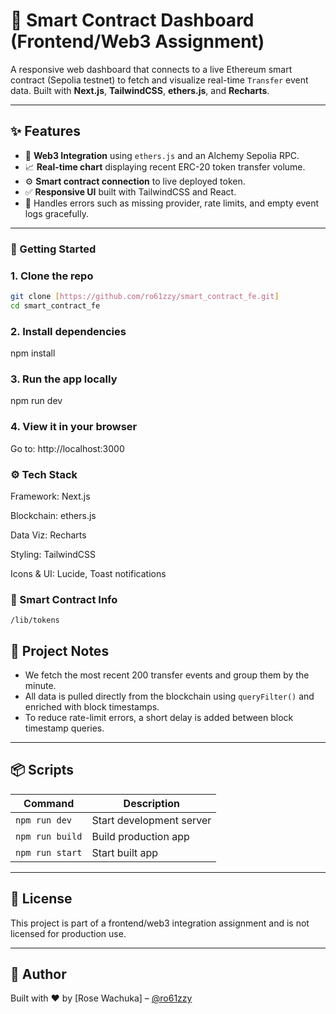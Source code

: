 # 🧠 Smart Contract Dashboard (Frontend/Web3 Assignment)

A responsive web dashboard that connects to a live Ethereum smart contract (Sepolia testnet) to fetch and visualize real-time `Transfer` event data. Built with **Next.js**, **TailwindCSS**, **ethers.js**, and **Recharts**.

---

## ✨ Features

- 🔌 **Web3 Integration** using `ethers.js` and an Alchemy Sepolia RPC.
- 📈 **Real-time chart** displaying recent ERC-20 token transfer volume.
- ⚙️ **Smart contract connection** to live deployed token.
- ✅ **Responsive UI** built with TailwindCSS and React.
- 🚫 Handles errors such as missing provider, rate limits, and empty event logs gracefully.

---

### 🚀 Getting Started

### 1. Clone the repo

```bash
git clone [https://github.com/ro61zzy/smart_contract_fe.git]
cd smart_contract_fe
```

### 2. Install dependencies

npm install
### 3. Run the app locally
npm run dev
### 4. View it in your browser
Go to: http://localhost:3000

### ⚙️ Tech Stack
Framework: Next.js

Blockchain: ethers.js

Data Viz: Recharts

Styling: TailwindCSS

Icons & UI: Lucide, Toast notifications

### 🔗 Smart Contract Info
    /lib/tokens




## 🧪 Project Notes

* We fetch the most recent 200 transfer events and group them by the minute.
* All data is pulled directly from the blockchain using `queryFilter()` and enriched with block timestamps.
* To reduce rate-limit errors, a short delay is added between block timestamp queries.

---

## 📦 Scripts

| Command         | Description              |
| --------------- | ------------------------ |
| `npm run dev`   | Start development server |
| `npm run build` | Build production app     |
| `npm run start` | Start built app          |

---

## 📄 License

This project is part of a frontend/web3 integration assignment and is not licensed for production use.

---

## 🙌 Author

Built with ❤️ by \[Rose Wachuka] – [@ro61zzy](https://github.com/ro61zzy)




